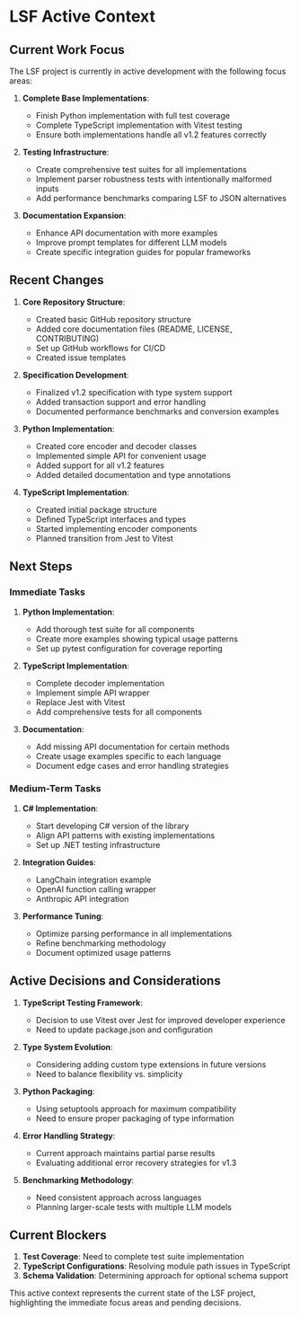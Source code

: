 # LSF Active Context

## Current Work Focus

The LSF project is currently in active development with the following focus areas:

1. **Complete Base Implementations**:
   - Finish Python implementation with full test coverage
   - Complete TypeScript implementation with Vitest testing
   - Ensure both implementations handle all v1.2 features correctly

2. **Testing Infrastructure**:
   - Create comprehensive test suites for all implementations
   - Implement parser robustness tests with intentionally malformed inputs
   - Add performance benchmarks comparing LSF to JSON alternatives

3. **Documentation Expansion**:
   - Enhance API documentation with more examples
   - Improve prompt templates for different LLM models
   - Create specific integration guides for popular frameworks

## Recent Changes

1. **Core Repository Structure**:
   - Created basic GitHub repository structure
   - Added core documentation files (README, LICENSE, CONTRIBUTING)
   - Set up GitHub workflows for CI/CD
   - Created issue templates

2. **Specification Development**:
   - Finalized v1.2 specification with type system support
   - Added transaction support and error handling
   - Documented performance benchmarks and conversion examples

3. **Python Implementation**:
   - Created core encoder and decoder classes
   - Implemented simple API for convenient usage
   - Added support for all v1.2 features
   - Added detailed documentation and type annotations

4. **TypeScript Implementation**:
   - Created initial package structure
   - Defined TypeScript interfaces and types
   - Started implementing encoder components
   - Planned transition from Jest to Vitest

## Next Steps

### Immediate Tasks

1. **Python Implementation**:
   - Add thorough test suite for all components
   - Create more examples showing typical usage patterns
   - Set up pytest configuration for coverage reporting

2. **TypeScript Implementation**:
   - Complete decoder implementation
   - Implement simple API wrapper
   - Replace Jest with Vitest
   - Add comprehensive tests for all components

3. **Documentation**:
   - Add missing API documentation for certain methods
   - Create usage examples specific to each language
   - Document edge cases and error handling strategies

### Medium-Term Tasks

1. **C# Implementation**:
   - Start developing C# version of the library
   - Align API patterns with existing implementations
   - Set up .NET testing infrastructure

2. **Integration Guides**:
   - LangChain integration example
   - OpenAI function calling wrapper
   - Anthropic API integration

3. **Performance Tuning**:
   - Optimize parsing performance in all implementations
   - Refine benchmarking methodology
   - Document optimized usage patterns

## Active Decisions and Considerations

1. **TypeScript Testing Framework**:
   - Decision to use Vitest over Jest for improved developer experience
   - Need to update package.json and configuration

2. **Type System Evolution**:
   - Considering adding custom type extensions in future versions
   - Need to balance flexibility vs. simplicity

3. **Python Packaging**:
   - Using setuptools approach for maximum compatibility
   - Need to ensure proper packaging of type information

4. **Error Handling Strategy**:
   - Current approach maintains partial parse results
   - Evaluating additional error recovery strategies for v1.3

5. **Benchmarking Methodology**:
   - Need consistent approach across languages
   - Planning larger-scale tests with multiple LLM models

## Current Blockers

1. **Test Coverage**: Need to complete test suite implementation
2. **TypeScript Configurations**: Resolving module path issues in TypeScript
3. **Schema Validation**: Determining approach for optional schema support

This active context represents the current state of the LSF project, highlighting the immediate focus areas and pending decisions. 